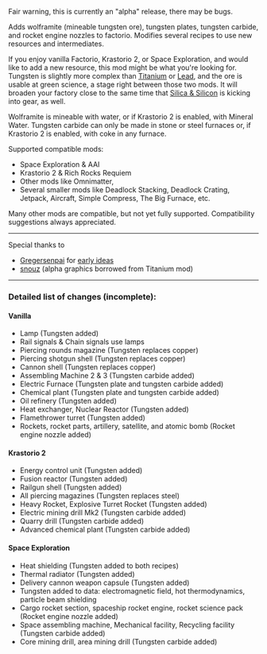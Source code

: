 Fair warning, this is currently an "alpha" release, there may be bugs.

Adds wolframite (mineable tungsten ore), tungsten plates, tungsten carbide, and rocket engine nozzles to factorio.
Modifies several recipes to use new resources and intermediates. 

If you enjoy vanilla Factorio, Krastorio 2, or Space Exploration, and would like to add a new resource, this mod might be what you're looking for. 
Tungsten is slightly more complex than [Titanium](https://mods.factorio.com/mod/bztitanium) or [Lead](https://mods.factorio.com/mod/bzlead), and the ore is usable at green science, a stage right between those two mods. 
It will broaden your factory close to the same time that [Silica & Silicon](https://mods.factorio.com/mod/bzsilicon) is kicking into gear, as well.

Wolframite is mineable with water, or if Krastorio 2 is enabled, with Mineral Water.
Tungsten carbide can only be made in stone or steel furnaces or, if Krastorio 2 is enabled, with coke in any furnace.


Supported compatible mods:
- Space Exploration & AAI
- Krastorio 2 & Rich Rocks Requiem
- Other mods like Omnimatter, 
- Several smaller mods like Deadlock Stacking, Deadlock Crating, Jetpack, Aircraft, Simple Compress,  The Big Furnace, etc.

Many other mods are compatible, but not yet fully supported. Compatibility suggestions always appreciated.

---- 
Special thanks to 
- [Gregersenpai](https://mods.factorio.com/user/Gregersenpai) for [early ideas](https://mods.factorio.com/mod/bztitanium/discussion/608eb5b4012c5f47810bf252)
- [snouz](https://mods.factorio.com/user/snouz) (alpha graphics borrowed from Titanium mod)
----

### Detailed list of changes (incomplete): 
#### Vanilla

- Lamp (Tungsten added)
- Rail signals & Chain signals use lamps
- Piercing rounds magazine (Tungsten replaces copper)
- Piercing shotgun shell (Tungsten replaces copper)
- Cannon shell (Tungsten replaces copper)
- Assembling Machine 2 & 3 (Tungsten carbide added)
- Electric Furnace (Tungsten plate and tungsten carbide added)
- Chemical plant (Tungsten plate and tungsten carbide added)
- Oil refinery (Tungsten added)
- Heat exchanger, Nuclear Reactor (Tungsten added)
- Flamethrower turret (Tungsten added)
- Rockets, rocket parts, artillery, satellite, and atomic bomb (Rocket engine nozzle added)

#### Krastorio 2

- Energy control unit (Tungsten added)
- Fusion reactor (Tungsten added)
- Railgun shell (Tungsten added)
- All piercing magazines (Tungsten replaces steel)
- Heavy Rocket, Explosive Turret Rocket (Tungsten added)
- Electric mining drill Mk2 (Tungsten carbide added)
- Quarry drill (Tungsten carbide added)
- Advanced chemical plant (Tungsten carbide added)

#### Space Exploration

- Heat shielding (Tungsten added to both recipes)
- Thermal radiator (Tungsten added)
- Delivery cannon weapon capsule (Tungsten added)
- Tungsten added to data: electromagnetic field, hot thermodynamics, particle beam shielding
- Cargo rocket section, spaceship rocket engine, rocket science pack (Rocket engine nozzle added)
- Space assembling machine, Mechanical facility, Recycling facility  (Tungsten carbide added) 
- Core mining drill, area mining drill (Tungsten carbide added)




